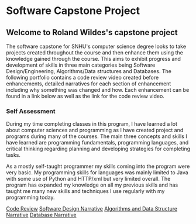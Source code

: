 # Software Capstone Project

## Welcome to Roland Wildes's capstone project

The software capstone for SNHU's computer science degree looks to take projects created throughout the course and then enhance them using the knowledge gained through the course. 
This aims to exhibit progress and development of skills in three main categories being Software Design/Engineering, Algorithms/Data structures and Databases. The following portfolio contains a code review video created before enhancements, detailed narratives for each section of enhancement including why something was changed and how. Each enhancement can be found in a link below as well as the link for the code review video. 

### Self Assessment
During my time completing classes in this program, I have learned a lot about computer sciences and programming as I have created project and programs during many of the courses. The main three concepts and skills I have learned are programming fundamentals, programming languages, and critical thinking regarding planning and developing strategies for completing tasks. 

As a mostly self-taught programmer my skills coming into the program were very basic. My programming skills for languages was mainly limited to Java with some use of Python and HTTP/xml but very limited overall. The program has expanded my knowledge on all my previous skills and has taught me many new skills and techniques I use regularly with my programming today. 



[Code Review](https://rolandwildes.github.io/Code-Review)
[Software Design Narrative](https://rolandwildes.github.io/SoftwareDesign-Engineering)
[Algorithms and Data Structure Narrative](https://rolandwildes.github.io/AlgorithmDataStructure)
[Database Narrative](https://rolandwildes.github.io/Databases)
